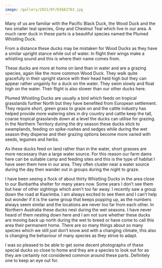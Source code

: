 ```yaml
---
image: /gallery/2021/07/6I6A2783.jpg
---
```

Many of us are familiar with the Pacific Black Duck, the Wood Duck and the two smaller teal species, Grey and Chestnut Teal which live in our area. A much rarer duck in these parts is a beautiful species named the Plumed Whistling Duck.

From a distance these ducks may be mistaken for Wood Ducks as they have a similar upright stance while out of water. In flight their wings make a whistling sound and this is where their name comes from.

These ducks are more at home on land than in water and are a grazing species, again like the more common Wood Duck. They walk quite gracefully in their upright stance with their head held high but they can appear rather ungainly for a duck on the water. They swim slowly and float high on the water. Their flight is also slower than our other ducks here.

Plumed Whistling Ducks are usually a bird which feeds on tropical grasslands further North but they have benefited from European settlement. They require short, green grass to graze on and the cattle industry has helped provide more watering sites in dry country and cattle keep the tall, coarse tropical grasslands down at a level the ducks can utilise for grazing. In the Northern Territory during the dry season these ducks stick to swamplands, feeding on spike-rushes and sedges while during the wet season they disperse and their grazing options become more varied with seeds, legumes and herbs. 

As these ducks feed on land rather than in the water, short grasses are more necessary than a large water source. For this reason our farm dams here can be suitable camp and feeding sites and this is the type of habitat I have seen them here in our area. They often cluster near a water source during the day then wander out in groups during the night to graze.  

I have been seeing a flock of about thirty Whistling Ducks in the area close to our Bunbartha shelter for many years now. Some years I don’t see them but hear of other sightings which aren’t too far away. I recently saw a group down the road at Kaarimba. I am always excited to see them and I can’t help but wonder if it is the same group that keeps popping up, as the numbers always seem similar and the locations are never too far from each other. In Northern Australia these ducks nest during the wet seasons. I have never heard of them nesting down here and I am not sure whether these ducks are moving back up north during the wet to breed or have come to call this area their permanent home. There are so many things about so many species which we still just don’t know and with a changing climate, this also is changing the behaviour of many species as they strive to adapt.  

I was so pleased to be able to get some decent photographs of these special ducks so close to home and they are a species to look out for as they are certainly not considered common around these parts. Definitely one to keep an eye out for.
